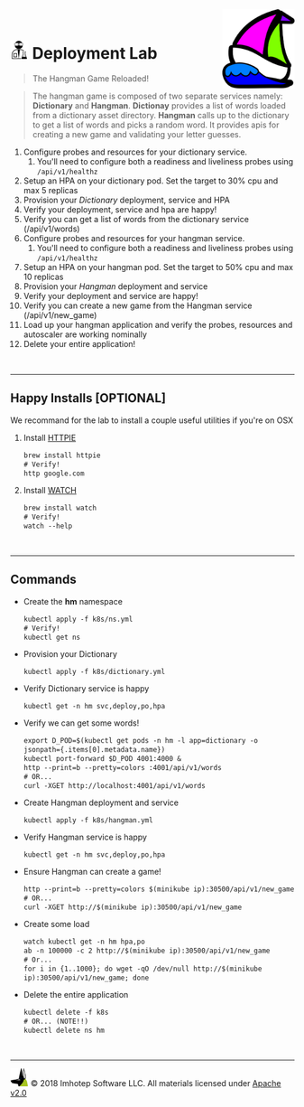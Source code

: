 <img src="../assets/k8sland.png" align="right" width="128" height="auto"/>

<br/>

# <img src="../assets/lab.png" width="32" height="auto"/> Deployment Lab

> The Hangman Game Reloaded!

> The hangman game is composed of two separate services namely: **Dictionary** and **Hangman**.
> **Dictionay** provides a list of words loaded from a dictionary asset directory.
> **Hangman** calls up to the dictionary to get a list of words and picks a random word.
> It provides apis for creating a new game and validating your letter guesses.

1. Configure probes and resources for your dictionary service.
   1. You'll need to configure both a readiness and liveliness probes using `/api/v1/healthz`
2. Setup an HPA on your dictionary pod. Set the target to 30% cpu and max 5 replicas
3. Provision your *Dictionary* deployment, service and HPA
4. Verify your deployment, service and hpa are happy!
5. Verify you can get a list of words from the dictionary service (/api/v1/words)
6. Configure probes and resources for your hangman service.
   1. You'll need to configure both a readiness and liveliness probes using `/api/v1/healthz`
7. Setup an HPA on your hangman pod. Set the target to 50% cpu and max 10 replicas
8. Provision your *Hangman* deployment and service
9. Verify your deployment and service are happy!
10. Verify you can create a new game from the Hangman service (/api/v1/new_game)
11. Load up your hangman application and verify the probes, resources and autoscaler are working nominally
12. Delete your entire application!


<br/>

---
## Happy Installs [OPTIONAL]

We recommand for the lab to install a couple useful utilities if you're on OSX

1. Install [HTTPIE](https://httpie.org)

   ```shell
   brew install httpie
   # Verify!
   http google.com
   ```

2. Install [WATCH](http://osxdaily.com/2010/08/22/install-watch-command-on-os-x)

    ```shell
    brew install watch
    # Verify!
    watch --help
    ```

<br/>

---
## Commands

- Create the **hm** namespace

  ```shell
  kubectl apply -f k8s/ns.yml
  # Verify!
  kubectl get ns
  ```

- Provision your Dictionary

  ```shell
  kubectl apply -f k8s/dictionary.yml
  ```

- Verify Dictionary service is happy

  ```shell
  kubectl get -n hm svc,deploy,po,hpa
  ```

- Verify we can get some words!

  ```shell
  export D_POD=$(kubectl get pods -n hm -l app=dictionary -o jsonpath={.items[0].metadata.name})
  kubectl port-forward $D_POD 4001:4000 &
  http --print=b --pretty=colors :4001/api/v1/words
  # OR...
  curl -XGET http://localhost:4001/api/v1/words
  ```

- Create Hangman deployment and service

  ```shell
  kubectl apply -f k8s/hangman.yml
  ```

- Verify Hangman service is happy

  ```shell
  kubectl get -n hm svc,deploy,po,hpa
  ```

- Ensure Hangman can create a game!

  ```shell
  http --print=b --pretty=colors $(minikube ip):30500/api/v1/new_game
  # OR...
  curl -XGET http://$(minikube ip):30500/api/v1/new_game
  ```

- Create some load

  ```shell
  watch kubectl get -n hm hpa,po
  ab -n 100000 -c 2 http://$(minikube ip):30500/api/v1/new_game
  # Or...
  for i in {1..1000}; do wget -qO /dev/null http://$(minikube ip):30500/api/v1/new_game; done
  ```

- Delete the entire application

  ```shell
  kubectl delete -f k8s
  # OR... (NOTE!!)
  kubectl delete ns hm
  ```

<br/>

---
<img src="../assets/imhotep_logo.png" width="32" height="auto"/> © 2018 Imhotep Software LLC.
All materials licensed under [Apache v2.0](http://www.apache.org/licenses/LICENSE-2.0)
